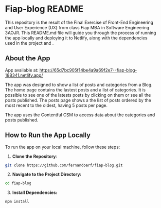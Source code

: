 # Fiap-blog README

This repository is the result of the Final Exercise of Front-End Engineering and User Experience (UX) from class Fiap MBA in Software Engineering 3AOJR.
This README.md file will guide you through the process of running the app locally and deploying it to Netlify, along with the dependencies used in the project and .

## About the App

App available at: https://65d7bc905f14be4a9a69f2e7--fiap-blog-188341.netlify.app/

The app was designed to show a list of posts and categories from a Blog. The home page contains the lastest posts and a list of categories. It is possible to see one of the latests posts by clicking on them or see all the posts published. The posts page shows a the list of posts ordered by the most recent to the oldest, having 5 posts per page.

The app uses the Contentful CSM to access data about the categories and posts published.


## How to Run the App Locally

To run the app on your local machine, follow these steps:

1. **Clone the Repository**: 
```bash
git clone https://github.com/fernandoarf/fiap-blog.git
```
2. **Navigate to the Project Directory:**
```bash
cd fiap-blog
```
3. **Install Dependencies:**
```bash
npm install
```
4. **Start the Development Server:**
```bash
npm run dev
```
Once the development server has started, open your web browser and navigate to http://localhost:5173 to view the application.

## How to Deploy the Application to Netlify
1. **Build the project**
```bash
npm run build
```
2. **Create an account on Netlify**
https://www.netlify.com/
3. **Login and create a Team**s
4. **Go to Sites and Add a new site with the option Deploy manually**
5. **Drop the dist directory created in step 1. in https://app.netlify.com/drop**
6. **Access the Site Overview and see the access url under the Site name**
